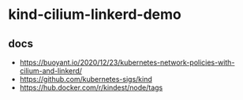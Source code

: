 # kind-cilium-linkerd-demo

## docs
- https://buoyant.io/2020/12/23/kubernetes-network-policies-with-cilium-and-linkerd/
- https://github.com/kubernetes-sigs/kind  
- https://hub.docker.com/r/kindest/node/tags

